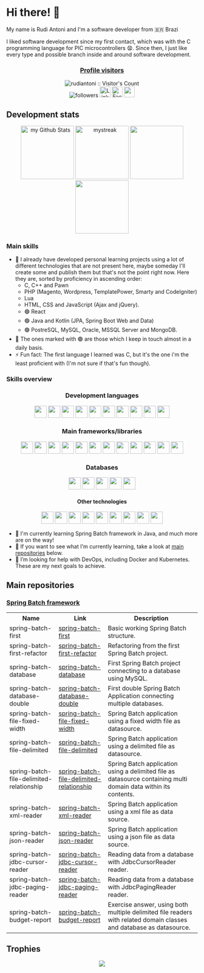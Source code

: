 
# Hi there! :wave:

My name is Rudi Antoni and I'm a software developer from 🇧🇷 Brazi

I liked software development since my first contact, which was with the C programming language for PIC microcontrollers :anguished:. Since then, I just like every type and possible branch inside and around software development.

<div align="center">

  <h3><a href="https://github.com/rudiantoni">Profile visitors</a></h3>
  <img src="https://profile-counter.glitch.me/{rudiantoni}/count.svg" alt="rudiantoni :: Visitor's Count" />
  <br />
  <img alt="followers" title="Follow me on Github" src="https://img.shields.io/github/followers/rudiantoni?color=236ad3&style=for-the-badge&logo=github&label=Follow"/>
  <a href="https://www.linkedin.com/in/rudimilson-antoni-34b872115/" target="_blank"><img src="https://img.shields.io/badge/LinkedIn-%230077B5.svg?&style=flat-square&logo=linkedin&logoColor=white" alt="LinkedIn" style="height: 28px;"></a>
  <a href="https://www.facebook.com/rudi.antoni.70" target="_blank"><img src="https://img.shields.io/badge/Facebook-%231877F2.svg?&style=flat-square&logo=facebook&logoColor=white" alt="Facebook" style="height: 28px;"></a>
  <a href="mailto:rudiantoni2013@gmail.com"><img src="https://img.shields.io/badge/Gmail-D14836?style=for-the-badge&logo=gmail&logoColor=white" style="height: 28px;" /></a>
  
</div>

## Development stats

<div align="center">
  <img height="140px" style="display: inline-block;" src="https://github-readme-stats-sigma-five.vercel.app/api?username=rudiantoni&include_all_commits=true&count_private=true&show_icons=true&line_height=20&title_color=2B5BBD&icon_color=1124BB&text_color=A1A1A1&bg_color=0,000000,130F40" alt="my Github Stats" />
  <img height="140px" style="display: inline-block;" src="https://github-readme-streak-stats.herokuapp.com/?user=rudiantoni&theme=tokyonight" alt="mystreak" />
  <img height="140px" src="https://github-profile-summary-cards.vercel.app/api/cards/profile-details?username=rudiantoni&theme=tokyonight" />
  <img height="140px" src="https://github-readme-stats-sigma-five.vercel.app/api/top-langs/?username=rudiantoni&layout=compact&langs_count=10&theme=tokyonight&hide_border=true"/>

</div>

### Main skills

- :speech_balloon: I already have developed personal learning projects using a lot of different technologies that are not present here, maybe someday I'll create some and publish them but that's not the point right now. Here they are, sorted by proficiency in ascending order:
  - C, C++ and Pawn
  - PHP (Magento, Wordpress, TemplatePower, Smarty and CodeIgniter)
  - Lua
  - HTML, CSS and JavaScript (Ajax and jQuery).
  - :green_circle: React
  - :green_circle: Java and Kotlin (JPA, Spring Boot Web and Data)
  - :green_circle: PostreSQL, MySQL, Oracle, MSSQL Server and MongoDB.
- :speech_balloon: The ones marked with :green_circle: are those which I keep in touch almost in a daily basis.
- :zap: Fun fact: The first language I learned was C, but it's the one i'm the least proficient with (I'm not sure if that's fun though).

### Skills overview

<div align="center" >
  
  <h3>Development languages</h3>
  
  <img src="https://cdn.jsdelivr.net/gh/devicons/devicon/icons/html5/html5-plain-wordmark.svg" height="32px" />
  <img src="https://cdn.jsdelivr.net/gh/devicons/devicon/icons/css3/css3-plain-wordmark.svg" height="32px" />
  <img src="https://cdn.jsdelivr.net/gh/devicons/devicon/icons/javascript/javascript-original.svg" height="32px" />
  <img src="https://cdn.jsdelivr.net/gh/devicons/devicon/icons/typescript/typescript-original.svg" height="32px" />
  <img src="https://cdn.jsdelivr.net/gh/devicons/devicon/icons/php/php-original.svg" height="32px" />
  <img src="https://cdn.jsdelivr.net/gh/devicons/devicon/icons/java/java-original-wordmark.svg" height="32px" />
  <img src="https://cdn.jsdelivr.net/gh/devicons/devicon/icons/kotlin/kotlin-original.svg" height="32px" />
  <img src="https://cdn.jsdelivr.net/gh/devicons/devicon/icons/python/python-original-wordmark.svg" height="32px" />
  <img src="https://cdn.jsdelivr.net/gh/devicons/devicon/icons/c/c-original.svg" height="32px" />
  <img src="https://cdn.jsdelivr.net/gh/devicons/devicon/icons/cplusplus/cplusplus-original.svg" height="32px" />
  
  <h3>Main frameworks/libraries</h3>
  
  <img src="https://cdn.jsdelivr.net/gh/devicons/devicon/icons/sass/sass-original.svg" height="32px" />
  <img src="https://cdn.jsdelivr.net/gh/devicons/devicon/icons/bootstrap/bootstrap-plain-wordmark.svg" height="32px" />
  <img src="https://cdn.jsdelivr.net/gh/devicons/devicon/icons/jquery/jquery-plain-wordmark.svg" height="32px" />
  <img src="https://i.imgur.com/U0PeHm9.png" height="32px" />
  <img src="https://cdn.jsdelivr.net/gh/devicons/devicon/icons/react/react-original-wordmark.svg" height="32px" />
  <img src="https://cdn.jsdelivr.net/gh/devicons/devicon/icons/magento/magento-original-wordmark.svg" height="32px" />
  <img src="https://cdn.jsdelivr.net/gh/devicons/devicon/icons/wordpress/wordpress-plain.svg" height="32px" />
  <img src="https://cdn.jsdelivr.net/gh/devicons/devicon/icons/codeigniter/codeigniter-plain-wordmark.svg" height="32px" />
  <img src="https://i.imgur.com/1CKZv4D.png" height="32px" />
  <img src="https://i.imgur.com/xDPdw5F.png" height="32px" />
  <img src="https://i.imgur.com/njiIHRc.png" height="32px" />
  <img src="https://i.imgur.com/TTzpWbA.png" height="32px" />
   
  <h3>Databases</h3>
  
  <img src="https://cdn.jsdelivr.net/gh/devicons/devicon/icons/mysql/mysql-original-wordmark.svg" height="32px" />
  <img src="https://cdn.jsdelivr.net/gh/devicons/devicon/icons/postgresql/postgresql-original-wordmark.svg" height="32px" />
  <img src="https://cdn.jsdelivr.net/gh/devicons/devicon/icons/oracle/oracle-original.svg" height="32px" />
  <img src="https://i.imgur.com/vDySFWF.png" height="32px" />
  <img src="https://cdn.jsdelivr.net/gh/devicons/devicon/icons/mongodb/mongodb-plain-wordmark.svg" height="32px" />
  
  <h4>Other technologies</h4>
  
  <img src="https://cdn.jsdelivr.net/gh/devicons/devicon/icons/git/git-plain-wordmark.svg" height="32px" />
  <img src="https://i.imgur.com/vWWyqpm.png" height="32px">
  <img src="https://cdn.jsdelivr.net/gh/devicons/devicon/icons/docker/docker-plain-wordmark.svg" height="32px" />
  <img src="https://cdn.jsdelivr.net/gh/devicons/devicon/icons/amazonwebservices/amazonwebservices-plain-wordmark.svg" height="32px" />
  <img src="https://cdn.jsdelivr.net/gh/devicons/devicon/icons/azure/azure-original-wordmark.svg" height="32px" />
  
  <img src="https://i.imgur.com/M4GxEK4.png" height="32px" />
  <img src="https://i.imgur.com/rJoN2Jd.png" height="32px" />
  <img src="https://cdn.jsdelivr.net/gh/devicons/devicon/icons/bash/bash-original.svg" height="32px" />
  
  <img src="https://cdn.jsdelivr.net/gh/devicons/devicon/icons/lua/lua-plain-wordmark.svg" height="32px" />

</div>

- :seedling: I'm currently learning Spring Batch framework in Java, and much more are on the way!
- :telescope: If you want to see what I'm currently learning, take a look at [main repositories](#main-repositories) below.
- :thinking: I’m looking for help with DevOps, including Docker and Kubernetes. These are my next goals to achieve.

## Main repositories

### [Spring Batch framework](https://github.com/rudiantoni/learn-spring-batch)

<div align="center">
  
  <table>
    <tr>
      <th>Name</th>
      <th>Link</th>
      <th>Description</th>
    </tr>
    <tr>
      <td>spring-batch-first</td>
      <td><a href="https://github.com/rudiantoni/spring-batch-first" target="_blank">spring-batch-first</a></td>
      <td>Basic working Spring Batch structure.</td>
    </tr>
    <tr>
      <td>spring-batch-first-refactor</td>
      <td><a href="https://github.com/rudiantoni/spring-batch-first-refactor" target="_blank">spring-batch-first-refactor</a></td>
      <td>Refactoring from the first Spring Batch project.</td>
    </tr>
    <tr>
      <td>spring-batch-database</td>
      <td><a href="https://github.com/rudiantoni/spring-batch-database" target="_blank">spring-batch-database</a></td>
      <td>First Spring Batch project connecting to a database using MySQL.</td>
    </tr>
    <tr>
      <td>spring-batch-database-double</td>
      <td><a href="https://github.com/rudiantoni/spring-batch-database-double" target="_blank">spring-batch-database-double</a></td>
      <td>First double Spring Batch Application connecting multiple databases.</td>
    </tr>
    <tr>
      <td>spring-batch-file-fixed-width</td>
      <td><a href="https://github.com/rudiantoni/spring-batch-file-fixed-width" target="_blank">spring-batch-file-fixed-width</a></td>
      <td>Spring Batch application using a fixed width file as datasource.</td>
    </tr>
    <tr>
      <td>spring-batch-file-delimited</td>
      <td><a href="https://github.com/rudiantoni/spring-batch-file-delimited" target="_blank">spring-batch-file-delimited</a></td>
      <td>Spring Batch application using a delimited file as datasource.</td>
    </tr>
    <tr>
      <td>spring-batch-file-delimited-relationship</td>
      <td><a href="https://github.com/rudiantoni/spring-batch-file-delimited-relationship" target="_blank">spring-batch-file-delimited-relationship</a></td>
      <td>Spring Batch application using a delimited file as datasource containing multi domain data within its contents.</td>
    </tr>
    <tr>
      <td>spring-batch-xml-reader</td>
      <td><a href="https://github.com/rudiantoni/spring-batch-xml-reader" target="_blank">spring-batch-xml-reader</a></td>
      <td>Spring Batch application using a xml file as data source.</td>
    </tr>
    <tr>
      <td>spring-batch-json-reader</td>
      <td><a href="https://github.com/rudiantoni/spring-batch-json-reader" target="_blank">spring-batch-json-reader</a></td>
      <td>Spring Batch application using a json file as data source.</td>
    </tr>
    <tr>
      <td>spring-batch-jdbc-cursor-reader</td>
      <td><a href="https://github.com/rudiantoni/spring-batch-jdbc-cursor-reader" target="_blank">spring-batch-jdbc-cursor-reader</a></td>
      <td>Reading data from a database with JdbcCursorReader reader.</td>
    </tr>
    <tr>
      <td>spring-batch-jdbc-paging-reader</td>
      <td><a href="https://github.com/rudiantoni/spring-batch-jdbc-paging-reader" target="_blank">spring-batch-jdbc-paging-reader</a></td>
      <td>Reading data from a database with JdbcPagingReader reader.</td>
    </tr>
    <tr>
      <td>spring-batch-budget-report</td>
      <td><a href="https://github.com/rudiantoni/spring-batch-budget-report" target="_blank">spring-batch-budget-report</a></td>
      <td>Exercise answer, using both multiple delimited file readers with related domain classes and database as datasource.</td>
    </tr>
  </table>
</div>
 
## Trophies

<div align="center">
  
  <img src="https://github-profile-trophy.vercel.app/?username=rudiantoni&theme=juicyfresh&no-bg=true" />
  
</div>

